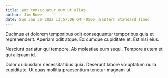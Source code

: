 ```yaml
---
title: aut consequatur eum ut alias
author: Jim Rowe
date: Sun Jan 30 2022 13:57:06 GMT-0500 (Eastern Standard Time)
---
```

Ducimus et dolorem temporibus odit consequuntur temporibus quis et reprehenderit. Aperiam odit atque. Ex cumque cupiditate et. Est nisi eius.

 Nesciunt pariatur qui tempore. Ab molestiae eum sequi. Tempore autem et qui aliquam id.

 Dolor quibusdam necessitatibus quia. Deserunt labore voluptatum nulla cupiditate. Ut quas mollitia praesentium tenetur magnam ut.
